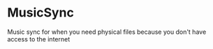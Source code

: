 # MusicSync
Music sync for when you need physical files because you don't have access to the internet
